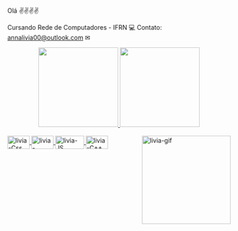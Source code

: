Olá ✌✌✌✌

  Cursando Rede de Computadores - IFRN 💻
  Contato: annalivia00@outlook.com ✉
  
 
 <div align="center">
  <a href="https://github.com/livia.witcher">
  <img height="180em" src="https://github-readme-stats.vercel.app/api?username=liviawitcher&show_icons=false&theme=dracula&include_all_commits=true&count_private=true"/>
  <img height="180em" src="https://github-readme-stats.vercel.app/api/top-langs/?username=liviawitcher&layout=compact&langs_count=7&theme=dracula"/>
</div>
  
  <div style="display: inline_block"><br>
   <img align="center" alt="livia-Css" height="30" width="50" src="https://img.shields.io/badge/CSS-239120?&style=for-the-badge&logo=css3&logoColor=white">
    <img align="center" alt="livia-HTML" height="30" width="50" src="https://img.shields.io/badge/HTML-239120?style=for-the-badge&logo=html5&logoColor=white">
    <img align="center" alt="livia-JS" height="30" width="65" src="https://img.shields.io/badge/JavaScript-323330?style=for-the-badge&logo=javascript&logoColor=F7DF1E">
    <img align="center" alt="livia-C++" height="30" width="50" src="https://img.shields.io/badge/C%2B%2B-00599C?style=for-the-badge&logo=c%2B%2B&logoColor=white">
    <img align="right"  alt="livia-gif" src="https://i.picasion.com/pic91/413ca09c3a908dbe54f5b82efc625fcf.gif" width="200" height="200" style="border-radius:50px alt="https://picasion.com/" /></a><br /><a href="https://picasion.com/"</a>
 

 
